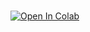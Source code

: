 # 
[![Open In Colab](https://colab.research.google.com/assets/colab-badge.svg)](https://colab.research.google.com/github/alxala/ipynbcolab/blob/main/%E2%98%9DPINTEREST_GMAIL%E2%98%9D.ipynb)
